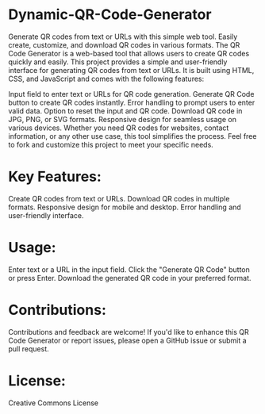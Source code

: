# Dynamic-QR-Code-Generator
Generate QR codes from text or URLs with this simple web tool. Easily create, customize, and download QR codes in various formats.
The QR Code Generator is a web-based tool that allows users to create QR codes quickly and easily. This project provides a simple and user-friendly interface for generating QR codes from text or URLs. It is built using HTML, CSS, and JavaScript and comes with the following features:

Input field to enter text or URLs for QR code generation.
Generate QR Code button to create QR codes instantly.
Error handling to prompt users to enter valid data.
Option to reset the input and QR code.
Download QR code in JPG, PNG, or SVG formats.
Responsive design for seamless usage on various devices.
Whether you need QR codes for websites, contact information, or any other use case, this tool simplifies the process. Feel free to fork and customize this project to meet your specific needs.

# Key Features:
Create QR codes from text or URLs.
Download QR codes in multiple formats.
Responsive design for mobile and desktop.
Error handling and user-friendly interface.

# Usage:
Enter text or a URL in the input field.
Click the "Generate QR Code" button or press Enter.
Download the generated QR code in your preferred format.

# Contributions:
Contributions and feedback are welcome! If you'd like to enhance this QR Code Generator or report issues, please open a GitHub issue or submit a pull request.

# License:
Creative Commons License
